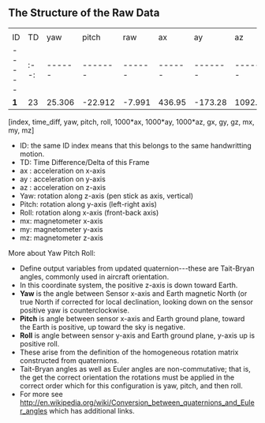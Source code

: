 ## The Structure of the Raw Data

|      |      |      |      |      |      |      |      |      |      |      |      |      |      |
| ---- | ---- | ---- | ---- | ---- | ---- | ---- | ---- | ---- | ---- | ---- | ---- | ---- | ---- |
|      |      |      |      |      |      |      |      |      |      |      |      |      |      |
| ID    |  TD  | yaw    | pitch   | raw    | ax     | ay      | az      | gx    | gy    | gz   | mx  | my  | mz  |
| ----- | :--: | ------ | ------- | ------ | ------ | ------- | ------- | ----- | ----- | ---- | ---- | ---- | ---- |
| **1** |  23  | 25.306 | -22.912 | -7.991 | 436.95 | -173.28 | 1092.65 | -5.17 | -10.1 | 1.24 | -243 | 386  | 93   |

\[index, time_diff, yaw, pitch, roll, 1000\*ax, 1000\*ay, 1000\*az, gx, gy, gz, mx, my, mz\]
 

* ID: the same ID index means that this belongs to the same handwritting motion.
* TD: Time Difference/Delta of this Frame
* ax : acceleration on x-axis
* ay : acceleration on y-axis
* az : acceleration on z-axis
* Yaw: rotation along z-axis (pen stick as axis, vertical)
* Pitch: rotation along y-axis (left-right axis)
* Roll: rotation along x-axis (front-back axis)
* mx: magnetometer x-axis
* my: magnetometer y-axis
* mz: magnetometer z-axis


More about Yaw Pitch Roll:
* Define output variables from updated quaternion---these are Tait-Bryan angles, commonly used in aircraft orientation.
* In this coordinate system, the positive z-axis is down toward Earth.
* **Yaw** is the angle between Sensor x-axis and Earth magnetic North (or true North if corrected for local declination, looking down on the sensor positive yaw is counterclockwise.
* **Pitch** is angle between sensor x-axis and Earth ground plane, toward the Earth is positive, up toward the sky is negative.
* **Roll** is angle between sensor y-axis and Earth ground plane, y-axis up is positive roll.
* These arise from the definition of the homogeneous rotation matrix constructed from quaternions.
* Tait-Bryan angles as well as Euler angles are non-commutative; that is, the get the correct orientation the rotations must be applied in the correct order which for this configuration is yaw, pitch, and then roll.
* For more see http://en.wikipedia.org/wiki/Conversion_between_quaternions_and_Euler_angles which has additional links.
